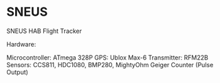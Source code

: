 # SNEUS
SNEUS HAB Flight Tracker

Hardware:

Microcontroller: ATmega 328P
GPS: Ublox Max-6
Transmitter: RFM22B
Sensors: CCS811, HDC1080, BMP280, MightyOhm Geiger Counter (Pulse Output)
